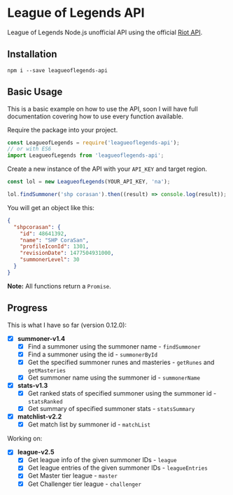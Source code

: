 # League of Legends API
League of Legends Node.js unofficial API using the official [Riot API](https://developer.riotgames.com/).

## Installation
`npm i --save leagueoflegends-api`

## Basic Usage
This is a basic example on how to use the API, soon I will have full documentation covering how to use every function available.

Require the package into your project.
```javascript
const LeagueofLegends = require('leagueoflegends-api');
// or with ES6
import LeagueofLegends from 'leagueoflegends-api';
```

Create a new instance of the API with your `API_KEY` and target region.
```javascript
const lol = new LeagueofLegends(YOUR_API_KEY, 'na');

lol.findSummoner('shp corasan').then((result) => console.log(result));
```
You will get an object like this:
```json
{
  "shpcorasan": {
    "id": 48641392,
    "name": "SHP CoraSan",
    "profileIconId": 1301,
    "revisionDate": 1477504931000,
    "summonerLevel": 30
  }
}
```
**Note:** All functions return a `Promise`.

## Progress
This is what I have so far (version 0.12.0):
- [x] **summoner-v1.4**
  - [x] Find a summoner using the summoner name - `findSummoner`
  - [x] Find a summoner using the id - `summonerById`
  - [x] Get the specified summoner runes and masteries - `getRunes` and `getMasteries`
  - [x] Get summoner name using the summoner id - `summonerName`

- [x] **stats-v1.3**
  - [x] Get ranked stats of specified summoner using the summoner id - `statsRanked`
  - [x] Get summary of specified summoner stats - `statsSummary`

- [x] **matchlist-v2.2**
  - [x] Get match list by summoner id - `matchList`

Working on:

- [x] **league-v2.5**
  - [x] Get league info of the given summoner IDs - `league`
  - [x] Get league entries of the given summoner IDs - `leagueEntries`
  - [x] Get Master tier league - `master`
  - [x] Get Challenger tier league - `challenger`

